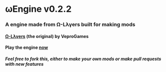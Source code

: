 # ωEngine v0.2.2
### A engine made from Ω-Lλγers built for making mods
#### <a href='https://veprogames.github.io/omega-layers'>Ω-Lλγers</a> (the original) by VeproGames
#### Play the engine <a href='https://jwklong.github.io/omega-engine'>now</a>
##### Feel free to fork this, either to make your own mods or make pull requests with new features
